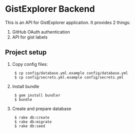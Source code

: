 # GistExplorer Backend

This is an API for GistExplorer application. It provides 2 things:

1. GitHub OAuth authentication
2. API for gist labels

## Project setup

1. Copy config files:

        $ cp config/database.yml.example config/database.yml
        $ cp config/secrets.yml.example config/secrets.yml

2. Install bundle

        $ gem install bundler
        $ bundle

3. Create and prepare database

        $ rake db:create
        $ rake db:migrate
        $ rake db:seed
